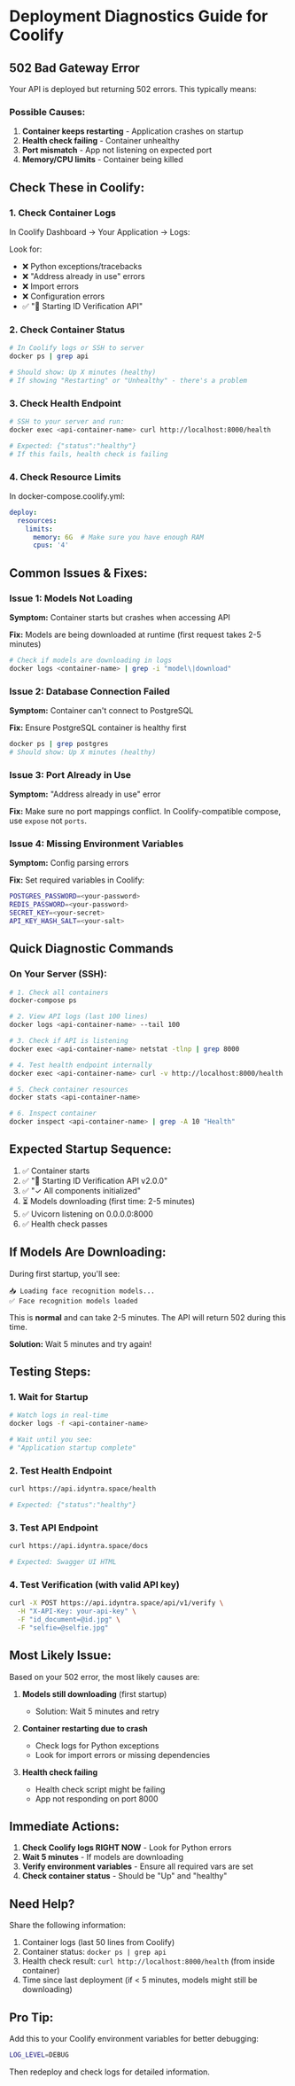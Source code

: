 # Deployment Diagnostics Guide for Coolify

## 502 Bad Gateway Error

Your API is deployed but returning 502 errors. This typically means:

### Possible Causes:

1. **Container keeps restarting** - Application crashes on startup
2. **Health check failing** - Container unhealthy
3. **Port mismatch** - App not listening on expected port
4. **Memory/CPU limits** - Container being killed

## Check These in Coolify:

### 1. Check Container Logs
In Coolify Dashboard → Your Application → Logs:

Look for:
- ❌ Python exceptions/tracebacks
- ❌ "Address already in use" errors
- ❌ Import errors
- ❌ Configuration errors
- ✅ "🚀 Starting ID Verification API"

### 2. Check Container Status
```bash
# In Coolify logs or SSH to server
docker ps | grep api

# Should show: Up X minutes (healthy)
# If showing "Restarting" or "Unhealthy" - there's a problem
```

### 3. Check Health Endpoint
```bash
# SSH to your server and run:
docker exec <api-container-name> curl http://localhost:8000/health

# Expected: {"status":"healthy"}
# If this fails, health check is failing
```

### 4. Check Resource Limits
In docker-compose.coolify.yml:
```yaml
deploy:
  resources:
    limits:
      memory: 6G  # Make sure you have enough RAM
      cpus: '4'
```

## Common Issues & Fixes:

### Issue 1: Models Not Loading
**Symptom:** Container starts but crashes when accessing API

**Fix:** Models are being downloaded at runtime (first request takes 2-5 minutes)
```bash
# Check if models are downloading in logs
docker logs <container-name> | grep -i "model\|download"
```

### Issue 2: Database Connection Failed
**Symptom:** Container can't connect to PostgreSQL

**Fix:** Ensure PostgreSQL container is healthy first
```bash
docker ps | grep postgres
# Should show: Up X minutes (healthy)
```

### Issue 3: Port Already in Use
**Symptom:** "Address already in use" error

**Fix:** Make sure no port mappings conflict. In Coolify-compatible compose, use `expose` not `ports`.

### Issue 4: Missing Environment Variables
**Symptom:** Config parsing errors

**Fix:** Set required variables in Coolify:
```bash
POSTGRES_PASSWORD=<your-password>
REDIS_PASSWORD=<your-password>
SECRET_KEY=<your-secret>
API_KEY_HASH_SALT=<your-salt>
```

## Quick Diagnostic Commands

### On Your Server (SSH):

```bash
# 1. Check all containers
docker-compose ps

# 2. View API logs (last 100 lines)
docker logs <api-container-name> --tail 100

# 3. Check if API is listening
docker exec <api-container-name> netstat -tlnp | grep 8000

# 4. Test health endpoint internally
docker exec <api-container-name> curl -v http://localhost:8000/health

# 5. Check container resources
docker stats <api-container-name>

# 6. Inspect container
docker inspect <api-container-name> | grep -A 10 "Health"
```

## Expected Startup Sequence:

1. ✅ Container starts
2. ✅ "🚀 Starting ID Verification API v2.0.0"
3. ✅ "✓ All components initialized"
4. ⏳ Models downloading (first time: 2-5 minutes)
5. ✅ Uvicorn listening on 0.0.0.0:8000
6. ✅ Health check passes

## If Models Are Downloading:

During first startup, you'll see:
```
📥 Loading face recognition models...
✅ Face recognition models loaded
```

This is **normal** and can take 2-5 minutes. The API will return 502 during this time.

**Solution:** Wait 5 minutes and try again!

## Testing Steps:

### 1. Wait for Startup
```bash
# Watch logs in real-time
docker logs -f <api-container-name>

# Wait until you see:
# "Application startup complete"
```

### 2. Test Health Endpoint
```bash
curl https://api.idyntra.space/health

# Expected: {"status":"healthy"}
```

### 3. Test API Endpoint
```bash
curl https://api.idyntra.space/docs

# Expected: Swagger UI HTML
```

### 4. Test Verification (with valid API key)
```bash
curl -X POST https://api.idyntra.space/api/v1/verify \
  -H "X-API-Key: your-api-key" \
  -F "id_document=@id.jpg" \
  -F "selfie=@selfie.jpg"
```

## Most Likely Issue:

Based on your 502 error, the most likely causes are:

1. **Models still downloading** (first startup)
   - Solution: Wait 5 minutes and retry

2. **Container restarting due to crash**
   - Check logs for Python exceptions
   - Look for import errors or missing dependencies

3. **Health check failing**
   - Health check script might be failing
   - App not responding on port 8000

## Immediate Actions:

1. **Check Coolify logs RIGHT NOW** - Look for Python errors
2. **Wait 5 minutes** - If models are downloading
3. **Verify environment variables** - Ensure all required vars are set
4. **Check container status** - Should be "Up" and "healthy"

## Need Help?

Share the following information:
1. Container logs (last 50 lines from Coolify)
2. Container status: `docker ps | grep api`
3. Health check result: `curl http://localhost:8000/health` (from inside container)
4. Time since last deployment (if < 5 minutes, models might still be downloading)

## Pro Tip:

Add this to your Coolify environment variables for better debugging:
```bash
LOG_LEVEL=DEBUG
```

Then redeploy and check logs for detailed information.
